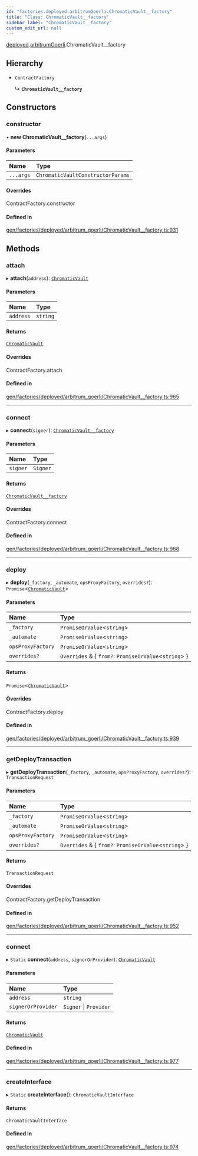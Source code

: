 ```yaml
---
id: "factories.deployed.arbitrumGoerli.ChromaticVault__factory"
title: "Class: ChromaticVault__factory"
sidebar_label: "ChromaticVault__factory"
custom_edit_url: null
---
```


[deployed](../namespaces/factories.deployed.md).[arbitrumGoerli](../namespaces/factories.deployed.arbitrumGoerli.md).ChromaticVault__factory

## Hierarchy

- `ContractFactory`

  ↳ **`ChromaticVault__factory`**

## Constructors

### constructor

• **new ChromaticVault__factory**(`...args`)

#### Parameters

| Name | Type |
| :------ | :------ |
| `...args` | `ChromaticVaultConstructorParams` |

#### Overrides

ContractFactory.constructor

#### Defined in

[gen/factories/deployed/arbitrum_goerli/ChromaticVault__factory.ts:931](https://github.com/chromatic-protocol/sdk/blob/beec14f/src/gen/factories/deployed/arbitrum_goerli/ChromaticVault__factory.ts#L931)

## Methods

### attach

▸ **attach**(`address`): [`ChromaticVault`](../interfaces/deployed.arbitrumGoerli.ChromaticVault.md)

#### Parameters

| Name | Type |
| :------ | :------ |
| `address` | `string` |

#### Returns

[`ChromaticVault`](../interfaces/deployed.arbitrumGoerli.ChromaticVault.md)

#### Overrides

ContractFactory.attach

#### Defined in

[gen/factories/deployed/arbitrum_goerli/ChromaticVault__factory.ts:965](https://github.com/chromatic-protocol/sdk/blob/beec14f/src/gen/factories/deployed/arbitrum_goerli/ChromaticVault__factory.ts#L965)

___

### connect

▸ **connect**(`signer`): [`ChromaticVault__factory`](factories.deployed.arbitrumGoerli.ChromaticVault__factory.md)

#### Parameters

| Name | Type |
| :------ | :------ |
| `signer` | `Signer` |

#### Returns

[`ChromaticVault__factory`](factories.deployed.arbitrumGoerli.ChromaticVault__factory.md)

#### Overrides

ContractFactory.connect

#### Defined in

[gen/factories/deployed/arbitrum_goerli/ChromaticVault__factory.ts:968](https://github.com/chromatic-protocol/sdk/blob/beec14f/src/gen/factories/deployed/arbitrum_goerli/ChromaticVault__factory.ts#L968)

___

### deploy

▸ **deploy**(`_factory`, `_automate`, `opsProxyFactory`, `overrides?`): `Promise`<[`ChromaticVault`](../interfaces/deployed.arbitrumGoerli.ChromaticVault.md)\>

#### Parameters

| Name | Type |
| :------ | :------ |
| `_factory` | `PromiseOrValue`<`string`\> |
| `_automate` | `PromiseOrValue`<`string`\> |
| `opsProxyFactory` | `PromiseOrValue`<`string`\> |
| `overrides?` | `Overrides` & { `from?`: `PromiseOrValue`<`string`\>  } |

#### Returns

`Promise`<[`ChromaticVault`](../interfaces/deployed.arbitrumGoerli.ChromaticVault.md)\>

#### Overrides

ContractFactory.deploy

#### Defined in

[gen/factories/deployed/arbitrum_goerli/ChromaticVault__factory.ts:939](https://github.com/chromatic-protocol/sdk/blob/beec14f/src/gen/factories/deployed/arbitrum_goerli/ChromaticVault__factory.ts#L939)

___

### getDeployTransaction

▸ **getDeployTransaction**(`_factory`, `_automate`, `opsProxyFactory`, `overrides?`): `TransactionRequest`

#### Parameters

| Name | Type |
| :------ | :------ |
| `_factory` | `PromiseOrValue`<`string`\> |
| `_automate` | `PromiseOrValue`<`string`\> |
| `opsProxyFactory` | `PromiseOrValue`<`string`\> |
| `overrides?` | `Overrides` & { `from?`: `PromiseOrValue`<`string`\>  } |

#### Returns

`TransactionRequest`

#### Overrides

ContractFactory.getDeployTransaction

#### Defined in

[gen/factories/deployed/arbitrum_goerli/ChromaticVault__factory.ts:952](https://github.com/chromatic-protocol/sdk/blob/beec14f/src/gen/factories/deployed/arbitrum_goerli/ChromaticVault__factory.ts#L952)

___

### connect

▸ `Static` **connect**(`address`, `signerOrProvider`): [`ChromaticVault`](../interfaces/deployed.arbitrumGoerli.ChromaticVault.md)

#### Parameters

| Name | Type |
| :------ | :------ |
| `address` | `string` |
| `signerOrProvider` | `Signer` \| `Provider` |

#### Returns

[`ChromaticVault`](../interfaces/deployed.arbitrumGoerli.ChromaticVault.md)

#### Defined in

[gen/factories/deployed/arbitrum_goerli/ChromaticVault__factory.ts:977](https://github.com/chromatic-protocol/sdk/blob/beec14f/src/gen/factories/deployed/arbitrum_goerli/ChromaticVault__factory.ts#L977)

___

### createInterface

▸ `Static` **createInterface**(): `ChromaticVaultInterface`

#### Returns

`ChromaticVaultInterface`

#### Defined in

[gen/factories/deployed/arbitrum_goerli/ChromaticVault__factory.ts:974](https://github.com/chromatic-protocol/sdk/blob/beec14f/src/gen/factories/deployed/arbitrum_goerli/ChromaticVault__factory.ts#L974)
